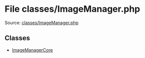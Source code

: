 File classes/ImageManager.php
=========

Source: [classes/ImageManager.php](https://github.com/PrestaShop/PrestaShop/blob/1.6.1.3/classes/ImageManager.php)


Classes
-------

* [ImageManagerCore](class.ImageManagerCore.md)

